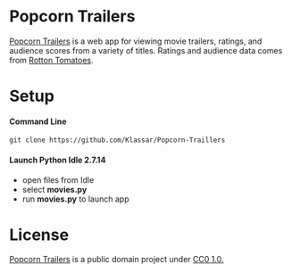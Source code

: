 # Popcorn Trailers
[Popcorn Trailers](https://github.com/Klassar/Popcorn-Traillers) is a web app for viewing movie trailers, ratings, and audience scores from a variety of titles. Ratings and audience data comes from [Rotton Tomatoes](https://www.rottentomatoes.com/).

# Setup
#### Command Line
```
git clone https://github.com/Klassar/Popcorn-Traillers
```

#### Launch Python Idle 2.7.14
- open files from Idle
- select **movies.py**
- run **movies.py** to launch app

# License
[Popcorn Trailers]() is a public domain project under [CC0 1.0.](https://creativecommons.org/publicdomain/zero/1.0/)
